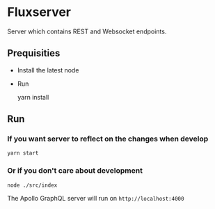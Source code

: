 # Fluxserver

Server which contains REST and Websocket endpoints.

## Prequisities

- Install the latest node
- Run

  yarn install

## Run

### If you want server to reflect on the changes when develop

    yarn start

### Or if you don't care about development

    node ./src/index

The Apollo GraphQL server will run on `http://localhost:4000`
